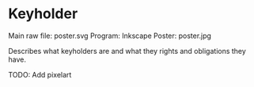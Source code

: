 # Keyholder

Main raw file: poster.svg
Program: Inkscape
Poster: poster.jpg

Describes what keyholders are and what they rights and obligations they have.


TODO: Add pixelart
